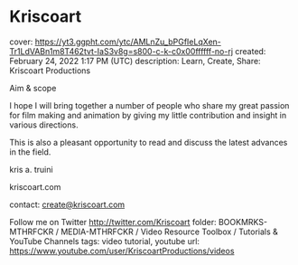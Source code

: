 # Kriscoart

cover: https://yt3.ggpht.com/ytc/AMLnZu_bPGfIeLqXen-Tr1LdVABn1m8T462tvt-IaS3v8g=s800-c-k-c0x00ffffff-no-rj
created: February 24, 2022 1:17 PM (UTC)
description: Learn, Create, Share: Kriscoart Productions

Aim & scope


I hope I will bring together a number of people who share my great passion for film making and animation by giving my little contribution and insight in various directions. 

This is also a pleasant opportunity to read and discuss the latest advances in the field.

kris a. truini

kriscoart.com

contact: 
create@kriscoart.com

Follow me on Twitter
http://twitter.com/Kriscoart
folder: BOOKMRKS-MTHRFCKR / MEDIA-MTHRFCKR / Video Resource Toolbox / Tutorials & YouTube Channels
tags: video tutorial, youtube
url: https://www.youtube.com/user/KriscoartProductions/videos